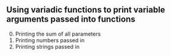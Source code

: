 Using variadic functions to print variable arguments passed into functions
---
0. Printing the sum of all parameters
1. Printing numbers passed in
2. Printing strings passed in